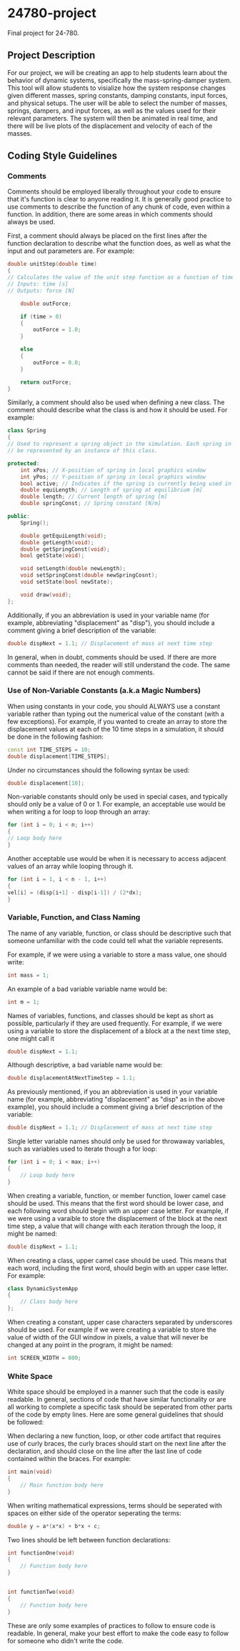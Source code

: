 # 24780-project
Final project for 24-780.

## Project Description
For our project, we will be creating an app to help students learn about the behavior of dynamic systems, specifically the mass-spring-damper system. This tool will allow students to visialize how the system response changes given different masses, spring constants, damping constants, input forces, and physical setups. The user will be able to select the number of masses, springs, dampers, and input forces, as well as the values used for their relevant parameters. The system will then be animated in real time, and there will be live plots of the displacement and velocity of each of the masses.

## Coding Style Guidelines
### Comments
Comments should be employed liberally throughout your code to ensure that it's function is clear to anyone reading it. It is generally good practice to use comments to describe the function of any chunk of code, even within a function. In addition, there are some areas in which comments should always be used.

First, a comment should always be placed on the first lines after the function declaration to describe what the function does, as well as what the input and out parameters are. For example:

```C++
double unitStep(double time)
{
// Calculates the value of the unit step function as a function of time
// Inputs: time [s]
// Outputs: force [N]

    double outForce;

    if (time > 0)
    {
        outForce = 1.0;
    }

    else
    {
        outForce = 0.0;
    }

    return outForce;
}
```

Similarly, a comment should also be used when defining a new class. The comment should describe what the class is and how it should be used. For example:

```C++
class Spring
{
// Used to represent a spring object in the simulation. Each spring in the system should
// be represented by an instance of this class.

protected:
    int xPos; // X-position of spring in local graphics window
    int yPos; // Y-position of spring in local graphics window
    bool active; // Indicates if the spring is currently being used in system
    double equiLength; // Length of spring at equilibrium [m]
    double length; // Current length of spring [m]
    double springConst; // Spring constant [N/m]

public:
    Spring();

    double getEquiLength(void);
    double getLength(void);
    double getSpringConst(void);
    bool getState(void);

    void setLength(double newLength);
    void setSpringConst(double newSpringCosnt);
    void setState(bool newState);

    void draw(void);
};
```

Additionally, if you an abbreviation is used in your variable name (for example, abbreviating "displacement" as "disp"), you should include a comment giving a brief description of the variable:

```C++
double dispNext = 1.1; // Displacement of mass at next time step
```

In general, when in doubt, comments should be used. If there are more comments than needed, the reader will still understand the code. The same cannot be said if there are not enough comments.

### Use of Non-Variable Constants (a.k.a Magic Numbers)
When using constants in your code, you should ALWAYS use a constant variable rather than typing out the numerical value of the constant (with a few exceptions). For example, if you wanted to create an array to store the displacement values at each of the 10 time steps in a simulation, it should be done in the following fashion:

```C++
const int TIME_STEPS = 10;
double displacement[TIME_STEPS];
```

Under no circumstances should the following syntax be used:

```C++
double displacement[10];
```

Non-variable constants should only be used in special cases, and typically should only be a value of 0 or 1. For example, an acceptable use would be when writing a for loop to loop through an array:

```C++
for (int i = 0; i < n; i++)
{
// Loop body here
}
```

Another acceptable use would be when it is necessary to access adjacent values of an array while looping through it.

```C++
for (int i = 1, i < n - 1, i++)
{
vel[i] = (disp[i+1] - disp[i-1]) / (2*dx);
}
```

### Variable, Function, and Class Naming
The name of any variable, function, or class should be descriptive such that someone unfamiliar with the code could tell what the variable represents.

For example, if we were using a variable to store a mass value, one should write:

```C++
int mass = 1;
```

An example of a bad variable variable name would be:

```C++
int m = 1;
```

Names of variables, functions, and classes should be kept as short as possible, particularly if they are used frequently. For example, if we were using a variable to store the displacement of a block at a the next time step, one might call it

```C++
double dispNext = 1.1;
```

Although descriptive, a bad variable name would be:

```C++
double displacementAtNextTimeStep = 1.1;
```

As previously mentioned, if you an abbreviation is used in your variable name (for example, abbreviating "displacement" as "disp" as in the above example), you should include a comment giving a brief description of the variable:

```C++
double dispNext = 1.1; // Displacement of mass at next time step
```

Single letter variable names should only be used for throwaway variables, such as variables used to iterate though a for loop:

```C++
for (int i = 0; i < max; i++)
{
    // Loop body here
}
```

When creating a variable, function, or member function, lower camel case should be used. This means that the first word should be lower case, and each following word should begin with an upper case letter. For example, if we were using a varaible to store the displacement of the block at the next time step, a value that will change with each iteration through the loop, it might be named:

```C++
double dispNext = 1.1;
```

When creating a class, upper camel case should be used. This means that each word, including the first word, should begin with an upper case letter. For example:

```C++
class DynamicSystemApp
{
    // Class body here
};
```

When creating a constant, upper case characters separated by underscores should be used. For example if we were creating a variable to store the value of width of the GUI window in pixels, a value that will never be changed at any point in the program, it might be named:

```C++
int SCREEN_WIDTH = 800;
```

### White Space
White space should be employed in a manner such that the code is easily readable. In general, sections of code that have similar functionality or are all working to complete a specific task should be seperated from other parts of the code by empty lines. Here are some general guidelines that should be followed:

When declaring a new function, loop, or other code artifact that requires use of curly braces, the curly braces should start on the next line after the declaration, and should close on the line after the last line of code contained within the braces. For example:

```C++
int main(void)
{
    // Main function body here
}
```

When writing mathematical expressions, terms should be seperated with spaces on either side of the operator seperating the terms:

```C++
double y = a*(x*x) + b*x + c;
```

Two lines should be left between function declarations:

```C++
int functionOne(void)
{
    // Function body here
}


int functionTwo(void)
{
    // Function body here
}
```

These are only some examples of practices to follow to ensure code is readable. In general, make your best effort to make the code easy to follow for someone who didn't write the code.
